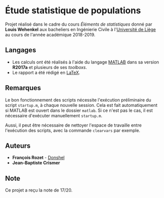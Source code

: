 # Étude statistique de populations

Projet réalisé dans le cadre du cours *Éléments de statistiques* donné par **Louis Wehenkel** aux bacheliers en Ingénierie Civile à l'[Université de Liège](https://www.uliege.be/) au cours de l'année académique 2018-2019.

## Langages

* Les calculs ont été réalisés à l'aide du langage [MATLAB](https://mathworks.com/products/matlab.html) dans sa version **R2017a** et plusieurs de ses *toolboxs*.
* Le rapport a été rédigé en [LaTeX](https://www.latex-project.org/).

## Remarques

Le bon fonctionnement des scripts nécessite l'exécution préliminaire du script `startup.m`, à chaque nouvelle session. Cela est fait automatiquement si MATLAB est ouvert dans le dossier `matlab`. Si ce n'est pas le cas, il est nécessaire d'exécuter manuellement `startup.m`.

Aussi, il peut être nécessaire de nettoyer l'espace de travaille entre l'exécution des scripts, avec la commande `clearvars` par exemple.

## Auteurs

* **François Rozet** - [Donshel](https://github.com/Donshel)
* **Jean-Baptiste Crismer**

## Note

Ce projet a reçu la note de 17/20.
